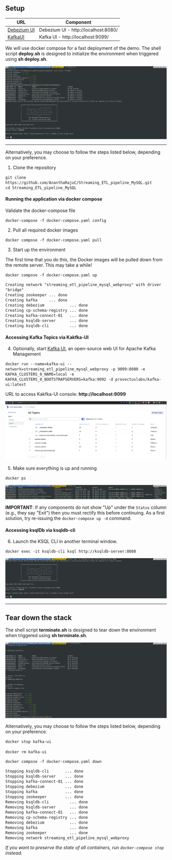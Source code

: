 ## Setup

|                 URL                                                       |               Component                              |
|---------------------------------------------------------------------------|------------------------------------------------------|
|<a href="http://localhost:8080/">[Debezium UI](http://localhost:8080/)</a> |Debezium UI  - http://localhost:8080/                 |
|<a href="http://localhost:9099/">[KafkaUI](http://localhost:9099/)</a>     |Kafka UI     - http://localhost:9099/                 |

We will use docker compose for a fast deployment of the demo. The shell script **deploy.sh** is designed to initialize the environment when triggered using **sh deploy.sh**. 

![deploy](images/deploy.png)

--- 

Alternatively, you may choose to follow the steps listed below, depending on your preference.

1. Clone the repository

~~~shell
git clone https://github.com/AnanthaRajuC/Streaming_ETL_pipeline_MySQL.git
cd Streaming_ETL_pipeline_MySQL
~~~

#### Running the application via docker compose

Validate the docker-compose file

~~~shell
docker-compose -f docker-compose.yaml config
~~~

2. Pull all required docker images

~~~shell
docker compose -f docker-compose.yaml pull
~~~

3. Start up the environment

The first time that you do this, the Docker images will be pulled down from the remote server. This may take a while!

~~~shell
docker compose -f docker-compose.yaml up
~~~

~~~shell
Creating network "streaming_etl_pipeline_mysql_webproxy" with driver "bridge"
Creating zookeeper ... done
Creating kafka     ... done
Creating debezium           ... done
Creating cp-schema-registry ... done
Creating kafka-connect-01   ... done
Creating ksqldb-server      ... done
Creating ksqldb-cli         ... done
~~~

#### Accessing Kafka Topics via Kakfka-UI

4. Optionally, start [Kafka UI](https://github.com/provectus/kafka-ui), an open-source web UI for Apache Kafka Management

~~~shell
docker run --name=kafka-ui --network=streaming_etl_pipeline_mysql_webproxy -p 9099:8080 -e KAFKA_CLUSTERS_0_NAME=local -e KAFKA_CLUSTERS_0_BOOTSTRAPSERVERS=kafka:9092 -d provectuslabs/kafka-ui:latest
~~~

URL to access Kakfka-UI console: **http://localhost:9099**  

![Kafka UI](images/04-kafka-topics-before-debezium.png) 

5. Make sure everything is up and running

~~~shell
docker ps
~~~

![Docker Compose Up](images/09-docker-ps.png) 

**IMPORTANT**: If any components do not show "Up" under the `Status` column (e.g., they say "Exit") then you must rectify this before continuing.
As a first solution, try re-issuing the `docker-compose up -d` command.

#### Accessing ksqlDb via ksqldb-cli  

6. Launch the KSQL CLI in another terminal window.

~~~shell
docker exec -it ksqldb-cli ksql http://ksqldb-server:8088
~~~

![ksqlDB CLI](images/10-ksql-db-initial.png) 

--- 

## Tear down the stack

The shell script **terminate.sh** is designed to tear down the environment when triggered using **sh terminate.sh**. 

![terminate](images/terminate.png)

Alternatively, you may choose to follow the steps listed below, depending on your preference.

~~~shell
docker stop kafka-ui

docker rm kafka-ui
~~~

~~~shell
docker compose -f docker-compose.yaml down
~~~

~~~shell
Stopping ksqldb-cli       ... done
Stopping ksqldb-server    ... done
Stopping kafka-connect-01 ... done
Stopping debezium         ... done
Stopping kafka            ... done
Stopping zookeeper        ... done
Removing ksqldb-cli         ... done
Removing ksqldb-server      ... done
Removing kafka-connect-01   ... done
Removing cp-schema-registry ... done
Removing debezium           ... done
Removing kafka              ... done
Removing zookeeper          ... done
Removing network streaming_etl_pipeline_mysql_webproxy
~~~

_If you want to preserve the state of all containers, run `docker-compose stop` instead._
